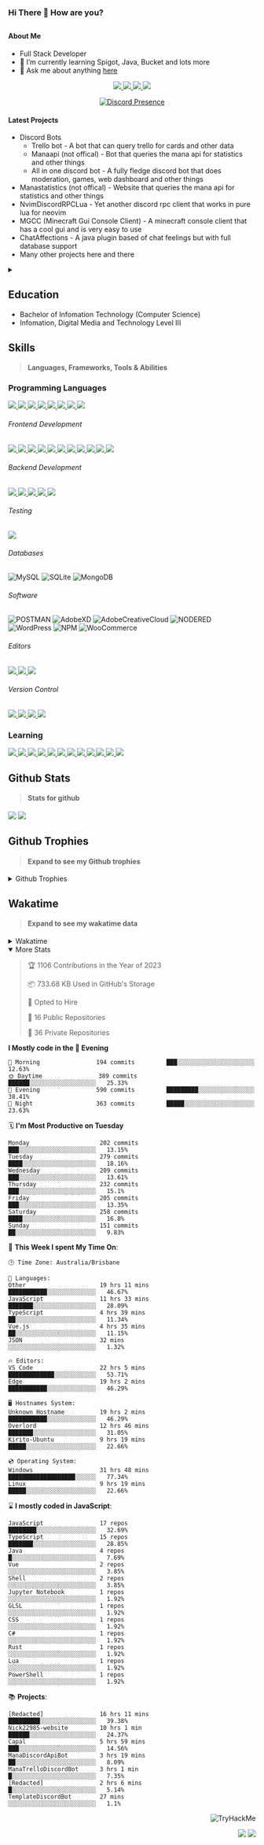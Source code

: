 ### Hi There 👋 How are you?

## <h4>About Me</h4>

- Full Stack Developer
- 🌱 I’m currently learning Spigot, Java, Bucket and lots more
- 💬 Ask me about anything [here](https://github.com/nick22985/nick22985/issues)

<p align="center">
	<a href="https://discordapp.com/users/221602145462386688">
		<img src="https://img.shields.io/badge/Discord-5865F2.svg?&style=for-the-badge&logo=Discord&logoColor=white"/>
	</a>
	<a href="https://www.youtube.com/channel/UChZvyaTJSq0PweGmTpjPjRw">
		<img src="https://img.shields.io/badge/YouTube-FF0000.svg?&style=for-the-badge&logo=YouTube&logoColor=white"/>
	</a>
	<a href="https://twitter.com/nick22985">
		<img src="https://img.shields.io/badge/Twitter-1DA1F2.svg?&style=for-the-badge&logo=Twitter&logoColor=white"/>
	</a>
	<a href="https://www.npmjs.com/~nick22985">
		<img src="https://img.shields.io/badge/npm-CB3837.svg?&style=for-the-badge&logo=NPM&logoColor=white"/>
	</a>
</p>

<p align="center">
	<a href="https://discord.com/users/221602145462386688" target="_blank" rel="nofollow">
		<img src="https://lanyard-profile-readme.vercel.app/api/221602145462386688?hideStatus=true&animated=true&hideDiscrim=true" alt="Discord Presence" align="center">
	</a>
</p>

#### Latest Projects

- Discord Bots
	- Trello bot - A bot that can query trello for cards and other data
	- Manaapi (not offical) - Bot that queries the mana api for statistics and other things
	- All in one discord bot - A fully fledge discord bot that does moderation, games, web dashboard and other things
- Manastatistics (not offical) - Website that queries the mana api for statistics and other things
- NvimDiscordRPCLua - Yet another discord rpc client that works in pure lua for neovim 
- MGCC (Minecraft Gui Console Client) - A minecraft console client that has a cool gui and is very easy to use
- ChatAffections - A java plugin based of chat feelings but with full database support
- Many other projects here and there

<details>
	<summary></summary>
<p>Yes the names suck I have yet to come up with some cool names</p>
</details>


<h2>Education</h2>

> #### 
- Bachelor of Infomation Technology (Computer Science)
- Infomation, Digital Media and Technology Level III




<h2>Skills</h2>

> #### Languages, Frameworks, Tools & Abilities

<h3>Programming Languages</h3>
<a href="">
	<img src="https://img.shields.io/badge/JavaScript-323330.svg?&style=flat-square&logo=javascript&logoColor=%23F7DF1E"/>
</a>
<a href="">
	<img src="https://img.shields.io/badge/TYPESCRIPT-%23007ACC.svg?&style=flat-square&logo=typescript&logoColor=white"/>
</a>
<a href="">
	<img src="https://img.shields.io/badge/PYTHON-3776AB.svg?&style=flat-square&logo=python&logoColor=white"/>
</a>
<a href="">
	<img src="https://img.shields.io/badge/C-3776AB.svg?&style=flat-square&logo=C&logoColor=white"/>
</a>
<a href="">
	<img src="https://img.shields.io/badge/C%23-239120.svg?&style=flat-square&logo=C-Sharp&logoColor=white"/>
</a>
<a href="">
	<img src="https://img.shields.io/badge/.Net-512BD4.svg?&style=flat-square&logo=.NET&logoColor=white"/>
</a>
<a href="">
	<img src="https://img.shields.io/badge/JQUERY-0769AD.svg?&style=flat-square&logo=jquery&logoColor=white"/>
</a>	
<a href="">
	<img src="https://img.shields.io/badge/OpenJDK-5585A3?style=flat-square&logo=OpenJDK&logoColor=white"/>
</a>

<h6> Frontend Development </h6>
<a href="">
	<img src="https://img.shields.io/badge/React-61DAFB?style=flat-square&logo=react&logoColor=white"/>
</a>
<a href="">
	<img src="https://img.shields.io/badge/CSS3-%231572B6.svg?&style=flat-square&logo=css3&logoColor=white"/>
</a>
<a href="">
	<img src="https://img.shields.io/badge/HTML5-E34F26.svg?&style=flat-square&logo=html5&logoColor=white"/>
</a>
<a href="">
	<img src="https://img.shields.io/badge/Blazor-512BD4.svg?&style=flat-square&logo=Blazor&logoColor=white"/>
</a>
<a href="">
	<img src="https://img.shields.io/badge/Tailwind-06B6D4.svg?&style=flat-square&logo=tailwindcss&logoColor=white"/>
</a>
<a href="">
	<img src="https://img.shields.io/badge/Vue.js-4FC08D?style=flat-square&logo=Vue.js&logoColor=white"/>
</a>
<a href="">
	<img src="https://img.shields.io/badge/Vuetify-1867C0?style=flat-square&logo=vuetify"/>
</a>
<a href="">
	<img src="https://img.shields.io/badge/Bootstrap-7952B3?style=flat-square&logo=bootstrap&logoColor=white"/>
</a>
<a href="">
	<img src="https://img.shields.io/badge/Nextjs-000000?style=flat-square&logo=next.js&logoColor=white"/>
</a>
<a href="">
	<img src="https://img.shields.io/badge/Electron-47848F?style=flat-square&logo=electron&logoColor=white"/>
</a>
<a href="">
	<img src="https://img.shields.io/badge/Headless UI-47848F?style=flat-square&logo=headlessui&logoColor=white"/>
</a>

<h6> Backend Development </h6>
<a href="">
	<img src="https://img.shields.io/badge/NODEJS-339933.svg?&style=flat-square&logo=node.js&logoColor=white"/>
</a>
<a href="">
	<img src="https://img.shields.io/badge/NGINX-269539.svg?&style=flat-square&logo=nginx&logoColor=white"/>
</a>
<a href="">
	<img src="https://img.shields.io/badge/GRAPHQL-E10098.svg?&style=flat-square&logo=graphql&logoColor=white"/>
</a>
<a href="">
	<img src="https://img.shields.io/badge/express-000000?style=flat-square&logo=express&logoColor=white"/>
</a>
<a href="">
	<img src="https://img.shields.io/badge/NestJs-E0234E?style=flat-square&logo=nestjs&logoColor=white"/>
</a>

<h6>Testing</h6>
<a href="">
	<img src="https://img.shields.io/badge/cypress-17202C?style=flat-square&logo=cypress&logoColor=white"/>
</a>

<h6> Databases </h6>

![MySQL](https://img.shields.io/badge/MySQL-4479A1.svg?&style=flat-square&logo=mysql&logoColor=white)
![SQLite](https://img.shields.io/badge/SQLite-003B57.svg?&style=flat-square&logo=sqlite&logoColor=white)
![MongoDB](https://img.shields.io/badge/MONGODB-47A248.svg?&style=flat-square&logo=mongodb&logoColor=white)

<h6>Software</h6>

![POSTMAN](https://img.shields.io/badge/Postman-FF6C37.svg?&style=flat-square&logo=postman&logoColor=white)
![AdobeXD](https://img.shields.io/badge/Adobe%20XD-FF61F6.svg?&style=flat-square&logo=Adobe-XD&logoColor=black)
![AdobeCreativeCloud](https://img.shields.io/badge/Adobe%20Creative%20Cloud-DA1F26.svg?&style=flat-square&logo=Adobe-Creative-Cloud&logoColor=white)
![NODERED](https://img.shields.io/badge/node%20red-8F0000.svg?&style=flat-square&logo=node-red&logoColor=white)
![WordPress](https://img.shields.io/badge/Wordpress-21759B.svg?&style=flat-square&logo=wordpress&logoColor=white)
![NPM](https://img.shields.io/badge/npm-CB3837.svg?&style=flat-square&logo=npm&logoColor=white)
![WooCommerce](https://img.shields.io/badge/WooCommerce-96588A.svg?&style=flat-square&logo=WooCommerce&logoColor=white)

<h6> Editors </h6>
<a href="">
	<img src="https://img.shields.io/badge/VSCODE-007ACC.svg?&style=flat-square&logo=visual-studio-code"/>
</a>
<a href="">
	<img src="https://img.shields.io/badge/Visual%20Studio-5C2D91.svg?&style=flat-square&logo=visual-studio"/>
</a>
<a href="">
	<img src="https://img.shields.io/badge/INTELLIJ-000000.svg?&style=flat-square&logo=intellij-idea"/>
</a>

<h6>Version Control</h6>
<a href="">
	<img src="https://img.shields.io/badge/GITHUB-%23121011.svg?&style=flat-square&logo=github&logoColor=white"/>
</a>
<a href="">
	<img src="https://img.shields.io/badge/GITLAB-%23181717.svg?&style=flat-square&logo=gitlab&logoColor=white"/>
</a>
<a href="">
	<img src="https://img.shields.io/badge/GIT-%23F05033.svg?&style=flat-square&logo=git&logoColor=white"/>
</a>
<a href="">
	<img src="https://img.shields.io/badge/-BitBucket-darkblue?style=flat-square&logo=bitbucket"/>
</a>

<!-- <br><br><br><br>

![MicrosoftAzure](https://img.shields.io/badge/Microsoft%20Azure-232F7E?style=flat-square&logo=microsoft-azure)
![GoogleCloud](https://img.shields.io/badge/Google%20Cloud-black?style=flat-square&logo=google-cloud)
![DigitalOcean](https://img.shields.io/badge/-Digital%20Ocean-darkblue?style=flat-square&logo=digitalocean)
![Heroku](https://img.shields.io/badge/-Heroku-430098?style=flat-square&logo=heroku)
![RaspberryPi](https://img.shields.io/badge/-Raspberry%20Pi-C51A4A?style=flat-square&logo=Raspberry-Pi)
![LINUX](https://img.shields.io/badge/LINUX-FCC624?style=flat-square-square&logo=linux&logoColor=black) -->


<h3>Learning</h3>
<a href="">
	<img src="https://img.shields.io/badge/GITHUB%20ACTIONS-2088FF.svg?&style=flat-square&logo=github-actions&logoColor=white"/>
</a>	

<a href="">
	<img src="https://img.shields.io/badge/PHP-777BB4.svg?&style=flat-square&logo=php&logoColor=white"/>
</a>		
<a href="">
	<img src="https://img.shields.io/badge/DOCKER-2496ED.svg?&style=flat-square&logo=docker&logoColor=white"/>
</a>		
<a href="">
	<img src="https://img.shields.io/badge/webpack-8DD6F9?style=flat-square&logo=webpack&logoColor=white"/>
</a>
<a href="">
	<img src="https://img.shields.io/badge/redis-DC382D?style=flat-square&logo=redis&logoColor=white"/>
</a>
<a href="">
	<img src="https://img.shields.io/badge/neovim-57A143?style=flat-square&logo=neovim&logoColor=white"/>
</a>
<a href="">
	<img src="https://img.shields.io/badge/Angular-DD0031?style=flat-square&logo=angular&logoColor=white"/>
</a>
<a href="">
	<img src="https://img.shields.io/badge/NGINX-009639?style=flat-square&logo=nginx&logoColor=white"/>
</a>
<a href="">
	<img src="https://img.shields.io/badge/PlanetScale-000000?style=flat-square&logo=planetscale&logoColor=white"/>
</a>
<a href="">
	<img src="https://img.shields.io/badge/PostgreSQL-4169E1?style=flat-square&logo=postgresql&logoColor=white"/>
</a>
<a href="">
	<img src="https://img.shields.io/badge/lua-2C2D72?style=flat-square&logo=lua&logoColor=white"/>
</a>
<a href="">
	<img src="https://img.shields.io/badge/Rust-000000?style=flat-square&logo=rust&logoColor=white"/>
</a>

## Github Stats
> #### Stats for github
<img src="https://github-readme-stats.vercel.app/api?username=nick22985&count_private=true&show_icons=true&theme=github_dark"></img>
<img src="https://streak-stats.demolab.com/?user=Nick22985&theme=dark&hide_border=true"></img>

## Github Trophies
> #### Expand to see my Github trophies 
<details>
  <summary> 
    Github Trophies
  </summary>
  <p>
    <img src="https://github-profile-trophy.vercel.app/?username=nick22985&theme=algolia&column=4">
  </p>
  </details>
  
## Wakatime
> #### Expand to see my wakatime data
<details>
  <summary> 
   Wakatime
  </summary>
  <p>
	<img src="https://wakatime.com/share/@nick22985/e7a14e07-4d82-4eb2-a5eb-1c3cef708fe7.svg" height="400" width="600"></img>
	<img src="https://wakatime.com/share/@nick22985/ed1a7d86-01e3-4cf7-bd62-356413a3e91c.svg" height="400" width="600"></img>
</p>
 </details>

<details open="true">
<summary>More Stats</summary>

<!--START_SECTION:devStats-->
> 🏆 1106 Contributions in the Year of 2023
>
> 📦 733.68 KB Used in GitHub's Storage
>
> 💼 Opted to Hire
>
> 📖 16 Public Repositories
>
> 🔐 36 Private Repositories

**I Mostly code in the 🌆 Evening**
```text
🌅 Morning                194 commits         ███░░░░░░░░░░░░░░░░░░░░░░   12.63%
🌞 Daytime                389 commits         ██████░░░░░░░░░░░░░░░░░░░   25.33%
🌆 Evening                590 commits         █████████░░░░░░░░░░░░░░░░   38.41%
🌙 Night                  363 commits         █████░░░░░░░░░░░░░░░░░░░░   23.63%
```
🗓️ **I'm Most Productive on Tuesday**
```text
Monday                    202 commits         ███░░░░░░░░░░░░░░░░░░░░░░   13.15%
Tuesday                   279 commits         ████░░░░░░░░░░░░░░░░░░░░░   18.16%
Wednesday                 209 commits         ███░░░░░░░░░░░░░░░░░░░░░░   13.61%
Thursday                  232 commits         ███░░░░░░░░░░░░░░░░░░░░░░   15.1%
Friday                    205 commits         ███░░░░░░░░░░░░░░░░░░░░░░   13.35%
Saturday                  258 commits         ████░░░░░░░░░░░░░░░░░░░░░   16.8%
Sunday                    151 commits         ██░░░░░░░░░░░░░░░░░░░░░░░   9.83%
```
🚀 **This Week I spent My Time On**:
```text
🕒 Time Zone: Australia/Brisbane

💬 Languages:
Other                     19 hrs 11 mins      ███████████░░░░░░░░░░░░░░   46.67%
JavaScript                11 hrs 33 mins      ███████░░░░░░░░░░░░░░░░░░   28.09%
TypeScript                4 hrs 39 mins       ██░░░░░░░░░░░░░░░░░░░░░░░   11.34%
Vue.js                    4 hrs 35 mins       ██░░░░░░░░░░░░░░░░░░░░░░░   11.15%
JSON                      32 mins             ░░░░░░░░░░░░░░░░░░░░░░░░░   1.32%

🔥 Editors:
VS Code                   22 hrs 5 mins       █████████████░░░░░░░░░░░░   53.71%
Edge                      19 hrs 2 mins       ███████████░░░░░░░░░░░░░░   46.29%

🖥️ Hostnames System:
Unknown Hostname          19 hrs 2 mins       ███████████░░░░░░░░░░░░░░   46.29%
Overlord                  12 hrs 46 mins      ███████░░░░░░░░░░░░░░░░░░   31.05%
Kirito-Ubuntu             9 hrs 19 mins       █████░░░░░░░░░░░░░░░░░░░░   22.66%

💿 Operating System:
Windows                   31 hrs 48 mins      ███████████████████░░░░░░   77.34%
Linux                     9 hrs 19 mins       █████░░░░░░░░░░░░░░░░░░░░   22.66%
```
⌛ **I mostly coded in JavaScript**:
```text
JavaScript                17 repos            ████████░░░░░░░░░░░░░░░░░   32.69%
TypeScript                15 repos            ███████░░░░░░░░░░░░░░░░░░   28.85%
Java                      4 repos             █░░░░░░░░░░░░░░░░░░░░░░░░   7.69%
Vue                       2 repos             ░░░░░░░░░░░░░░░░░░░░░░░░░   3.85%
Shell                     2 repos             ░░░░░░░░░░░░░░░░░░░░░░░░░   3.85%
Jupyter Notebook          1 repos             ░░░░░░░░░░░░░░░░░░░░░░░░░   1.92%
GLSL                      1 repos             ░░░░░░░░░░░░░░░░░░░░░░░░░   1.92%
CSS                       1 repos             ░░░░░░░░░░░░░░░░░░░░░░░░░   1.92%
C#                        1 repos             ░░░░░░░░░░░░░░░░░░░░░░░░░   1.92%
Rust                      1 repos             ░░░░░░░░░░░░░░░░░░░░░░░░░   1.92%
Lua                       1 repos             ░░░░░░░░░░░░░░░░░░░░░░░░░   1.92%
PowerShell                1 repos             ░░░░░░░░░░░░░░░░░░░░░░░░░   1.92%
```
📚 **Projects**:
```text
[Redacted]                16 hrs 11 mins      █████████░░░░░░░░░░░░░░░░   39.38%
Nick22985-website         10 hrs 1 min        ██████░░░░░░░░░░░░░░░░░░░   24.37%
Capal                     5 hrs 59 mins       ███░░░░░░░░░░░░░░░░░░░░░░   14.56%
ManaDiscordApiBot         3 hrs 19 mins       ██░░░░░░░░░░░░░░░░░░░░░░░   8.09%
ManaTrelloDiscordBot      3 hrs 1 min         █░░░░░░░░░░░░░░░░░░░░░░░░   7.35%
[Redacted]                2 hrs 6 mins        █░░░░░░░░░░░░░░░░░░░░░░░░   5.14%
TemplateDiscordBot        27 mins             ░░░░░░░░░░░░░░░░░░░░░░░░░   1.1%
```
<!--END_SECTION:devStats-->
</details>
<p align="right">
    <img src="https://tryhackme-badges.s3.amazonaws.com/nick22985.png" alt="TryHackMe">
</p>
<p align="right">
    <img src="https://www.codewars.com/users/nick22985/badges/micro"/>
    <img src="https://wakatime.com/badge/user/06ef56ec-e763-432c-a1cc-83e10de5b5a3.svg"/>
</p>
